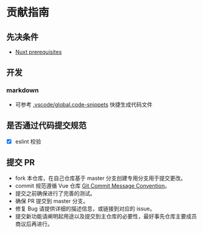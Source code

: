 # 贡献指南

## 先决条件
- [Nuxt prerequisites](https://nuxt.com/docs/getting-started/installation#prerequisites)

## 开发
### markdown
- 可参考 [.vscode/global.code-snippets](/.vscode/global.code-snippets) 快捷生成代码文件

## 是否通过代码提交规范
- [x] eslint 校验

## 提交 PR
- fork 本仓库，在自己仓库基于 master 分支创建专用分支用于提交更改。
- commit 规范遵循 Vue 仓库 [Git Commit Message Convention](https://github.com/vuejs/vue/blob/dev/.github/COMMIT_CONVENTION.md)。
- 提交之前确保进行了完善的测试。
- 确保 PR 提交到 master 分支。
- 修复 Bug 请提供详细的描述信息，或链接到对应的 issue。
- 提交新功能请阐明起用途以及提交到主仓库的必要性，最好事先仓库主要成员商议后再进行。
